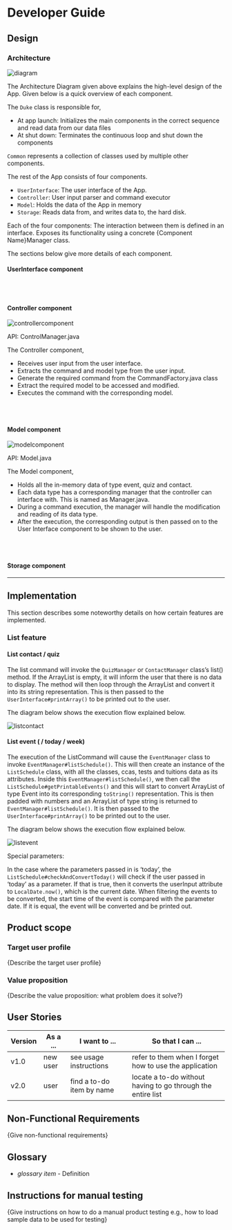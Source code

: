 # Developer Guide


## Design

### Architecture

![diagram](https://raw.githubusercontent.com/AY2021S1-CS2113T-W12-4/tp/master/docs/diagram/ArchitectureDiagram.png)

The Architecture Diagram given above explains the high-level design of the App. Given below is a quick overview of each component.

The `Duke` class is responsible for,
* At app launch: Initializes the main components in the correct sequence and read data from our data files
* At shut down: Terminates the continuous loop and shut down the components

`Common` represents a collection of classes used by multiple other components.

The rest of the App consists of four components.
* `UserInterface`: The user interface of the App.
* `Controller`: User input parser and command executor
* `Model`: Holds the data of the App in memory
* `Storage`: Reads data from, and writes data to, the hard disk.

Each of the four components:
The interaction between them is defined in an interface.
Exposes its functionality using a concrete {Component Name}Manager class.

The sections below give more details of each component.

#### UserInterface component

<br />
<br />

#### Controller component

![controllercomponent](https://raw.githubusercontent.com/AY2021S1-CS2113T-W12-4/tp/master/docs/diagram/ControllerComponent.png)

API: ControlManager.java

The Controller component,
* Receives user input from the user interface.
* Extracts the command and model type from the user input.
* Generate the required command from the CommandFactory.java class
* Extract the required model to be accessed and modified.
* Executes the command with the corresponding model.

<br />
<br />

#### Model component

![modelcomponent](https://raw.githubusercontent.com/AY2021S1-CS2113T-W12-4/tp/master/docs/diagram/ModelComponent.png)

API: Model.java

The Model component,
* Holds all the in-memory data of type event, quiz and contact.
* Each data type has a corresponding manager that the controller can interface with. This is named as <datatype>Manager.java.
* During a command execution, the manager will handle the modification and reading of its data type.
* After the execution, the corresponding output is then passed on to the User Interface component to be shown to the user.

<br />
<br />

#### Storage component

---

## Implementation

This section describes some noteworthy details on how certain features are implemented.

### List feature

#### List contact / quiz
The list command will invoke the `QuizManager` or `ContactManager` class’s list() method.
If the ArrayList is empty, it will inform the user that there is no data to display. 
The method will then loop through the ArrayList and convert it into its string representation. 
This is then passed to the `UserInterface#printArray()` to be printed out to the user.

The diagram below shows the execution flow explained below.

![listcontact](https://raw.githubusercontent.com/AY2021S1-CS2113T-W12-4/tp/master/docs/diagram/ListContact.png)

#### List event (<date> / today / week)
The execution of the ListCommand will cause the `EventManager` class to invoke `EventManager#listSchedule()`.
This will then create an instance of the `ListSchedule` class, with all the classes, ccas, tests and tuitions data
as its attributes.
Inside this `EventManager#listSchedule()`, we then call the `ListSchedule#getPrintableEvents()` and this will start 
to convert ArrayList of type Event into its corresponding `toString()` representation.
This is then padded with numbers and an ArrayList of type string is returned to `EventManager#listSchedule()`.
It is then passed to the `UserInterface#printArray()` to be printed out to the user.

The diagram below shows the execution flow explained below.

![listevent](https://raw.githubusercontent.com/AY2021S1-CS2113T-W12-4/tp/master/docs/diagram/ListEvent2.png)

Special parameters:

In the case where the parameters passed in is ‘today’, the `ListSchedule#checkAndConvertToday()` will 
check if the user passed in ‘today’ as a parameter. 
If that is true, then it converts the userInput attribute to `LocalDate.now()`, which is the current date. 
When filtering the events to be converted, the start time of the event is compared with the parameter date. 
If it is equal, the event will be converted and be printed out.


## Product scope
### Target user profile

{Describe the target user profile}

### Value proposition

{Describe the value proposition: what problem does it solve?}

## User Stories

|Version| As a ... | I want to ... | So that I can ...|
|--------|----------|---------------|------------------|
|v1.0|new user|see usage instructions|refer to them when I forget how to use the application|
|v2.0|user|find a to-do item by name|locate a to-do without having to go through the entire list|

## Non-Functional Requirements

{Give non-functional requirements}


## Glossary

* *glossary item* - Definition

## Instructions for manual testing

{Give instructions on how to do a manual product testing e.g., how to load sample data to be used for testing}
